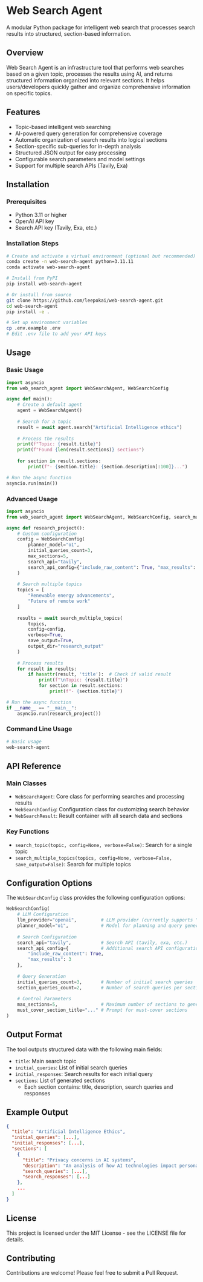 # Web Search Agent

A modular Python package for intelligent web search that processes search results into structured, section-based information.

## Overview

Web Search Agent is an infrastructure tool that performs web searches based on a given topic, processes the results using AI, and returns structured information organized into relevant sections. It helps users/developers quickly gather and organize comprehensive information on specific topics.

## Features

- Topic-based intelligent web searching
- AI-powered query generation for comprehensive coverage
- Automatic organization of search results into logical sections
- Section-specific sub-queries for in-depth analysis
- Structured JSON output for easy processing
- Configurable search parameters and model settings
- Support for multiple search APIs (Tavily, Exa)

## Installation

### Prerequisites

- Python 3.11 or higher
- OpenAI API key
- Search API key (Tavily, Exa, etc.)

### Installation Steps

```bash
# Create and activate a virtual environment (optional but recommended)
conda create -n web-search-agent python=3.11.11
conda activate web-search-agent

# Install from PyPI
pip install web-search-agent

# Or install from source
git clone https://github.com/leepokai/web-search-agent.git
cd web-search-agent
pip install -e .

# Set up environment variables
cp .env.example .env
# Edit .env file to add your API keys
```

## Usage

### Basic Usage

```python
import asyncio
from web_search_agent import WebSearchAgent, WebSearchConfig

async def main():
    # Create a default agent
    agent = WebSearchAgent()
    
    # Search for a topic
    result = await agent.search("Artificial Intelligence ethics")
    
    # Process the results
    print(f"Topic: {result.title}")
    print(f"Found {len(result.sections)} sections")
    
    for section in result.sections:
        print(f"- {section.title}: {section.description[:100]}...")

# Run the async function
asyncio.run(main())
```

### Advanced Usage

```python
import asyncio
from web_search_agent import WebSearchAgent, WebSearchConfig, search_multiple_topics

async def research_project():
    # Custom configuration
    config = WebSearchConfig(
        planner_model="o1",
        initial_queries_count=3,
        max_sections=5,
        search_api="tavily",
        search_api_config={"include_raw_content": True, "max_results": 3}
    )
    
    # Search multiple topics
    topics = [
        "Renewable energy advancements",
        "Future of remote work"
    ]
    
    results = await search_multiple_topics(
        topics,
        config=config,
        verbose=True,
        save_output=True,
        output_dir="research_output"
    )
    
    # Process results
    for result in results:
        if hasattr(result, 'title'):  # Check if valid result
            print(f"\nTopic: {result.title}")
            for section in result.sections:
                print(f"- {section.title}")

# Run the async function
if __name__ == "__main__":
    asyncio.run(research_project())
```

### Command Line Usage

```bash
# Basic usage
web-search-agent

```

## API Reference

### Main Classes

- `WebSearchAgent`: Core class for performing searches and processing results
- `WebSearchConfig`: Configuration class for customizing search behavior
- `WebSearchResult`: Result container with all search data and sections

### Key Functions

- `search_topic(topic, config=None, verbose=False)`: Search for a single topic
- `search_multiple_topics(topics, config=None, verbose=False, save_output=False)`: Search for multiple topics

## Configuration Options

The `WebSearchConfig` class provides the following configuration options:

```python
WebSearchConfig(
    # LLM Configuration
    llm_provider="openai",         # LLM provider (currently supports "openai")
    planner_model="o1",            # Model for planning and query generation
    
    # Search Configuration
    search_api="tavily",           # Search API (tavily, exa, etc.)
    search_api_config={            # Additional search API configuration
        "include_raw_content": True,
        "max_results": 3
    },
    
    # Query Generation
    initial_queries_count=3,       # Number of initial search queries
    section_queries_count=2,       # Number of search queries per section
    
    # Control Parameters
    max_sections=5,                # Maximum number of sections to generate
    must_cover_section_title="..." # Prompt for must-cover sections
)
```

## Output Format

The tool outputs structured data with the following main fields:

- `title`: Main search topic
- `initial_queries`: List of initial search queries
- `initial_responses`: Search results for each initial query
- `sections`: List of generated sections
  - Each section contains: title, description, search queries and responses

## Example Output

```json
{
  "title": "Artificial Intelligence Ethics",
  "initial_queries": [...],
  "initial_responses": [...],
  "sections": [
    {
      "title": "Privacy concerns in AI systems",
      "description": "An analysis of how AI technologies impact personal privacy...",
      "search_queries": [...],
      "search_responses": [...]
    },
    ...
  ]
}
```

## License

This project is licensed under the MIT License - see the LICENSE file for details.

## Contributing

Contributions are welcome! Please feel free to submit a Pull Request.

